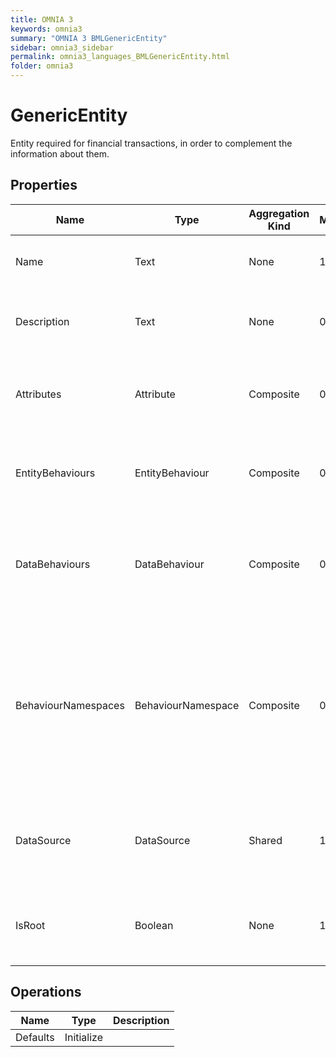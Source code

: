 ```yaml
---
title: OMNIA 3
keywords: omnia3
summary: "OMNIA 3 BMLGenericEntity"
sidebar: omnia3_sidebar
permalink: omnia3_languages_BMLGenericEntity.html
folder: omnia3
---
```


# GenericEntity
Entity required for financial transactions, in order to complement the information about them.
## Properties

| Name | Type | Aggregation Kind | Multiplicity | Length | Description |
| --------- | --------- | --------- | --------- | --------- | --------- |
| Name | Text | None | 1..1 | 1..24 | The name of the entity (unique identifier). |
| Description | Text | None | 0..1 | 0..1024 | The textual explanation of the entities' purpose. |
| Attributes | Attribute | Composite | 0..* | None | A collection of entries that allows to define entity' structure. |
| EntityBehaviours | EntityBehaviour | Composite | 0..* | None | A collection of entries representing how the entity behaves. |
| DataBehaviours | DataBehaviour | Composite | 0..* | None | A collection of entries representing how the entity' data is stored and retrieved. |
| BehaviourNamespaces | BehaviourNamespace | Composite | 0..* | None | A collection of entries representing the coding namespaces to be included (as usings) on code generated with your data and entity behaviours. |
| DataSource | DataSource | Shared | 1..1 | None | The Data Source in which the entities are computed and/or persisted. |
| IsRoot | Boolean | None | 1..1 | None | Indicates if the entity acts as a root entity or as a sub-entity. |

## Operations

| Name | Type | Description |
| --------- | --------- | --------- |
| Defaults | Initialize |  |

